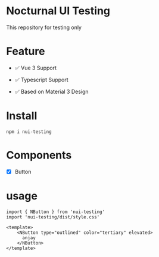 # Nocturnal UI Testing

This repository for testing only

# Feature

- ✅ Vue 3 Support

- ✅ Typescript Support

- ✅ Based on Material 3 Design 


# Install

```
npm i nui-testing
```

# Components

- [x] Button

# usage

```
import { NButton } from 'nui-testing'
import 'nui-testing/dist/style.css'

<template>
    <NButton type="outlined" color="tertiary" elevated>
      anjay
    </NButton>
</template>
```
